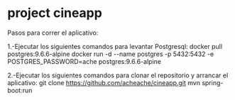 # project cineapp


Pasos para correr el aplicativo:


1.-Ejecutar los siguientes comandos para levantar Postgresql:
docker pull postgres:9.6.6-alpine
docker run -d --name postgres -p 5432:5432 -e POSTGRES_PASSWORD=ache postgres:9.6.6-alpine

2.-Ejecutar los siguientes comandos para clonar el repositorio y arrancar el aplicativo: 
git clone https://github.com/acheache/cineapp.git
mvn spring-boot:run
